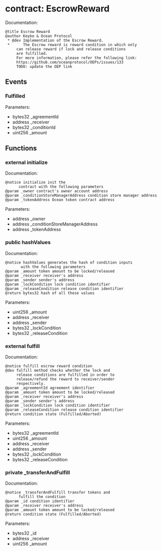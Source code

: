 
# contract: EscrowReward

Documentation:
```
@title Escrow Reward
@author Keyko & Ocean Protocol
 * @dev Implementation of the Escrow Reward.
 *      The Escrow reward is reward condition in which only 
     can release reward if lock and release conditions
     are fulfilled.
     For more information, please refer the following link: 
     https://github.com/oceanprotocol/OEPs/issues/133
     TODO: update the OEP link 
```

## Events

###  Fulfilled
Parameters:
* bytes32 _agreementId
* address _receiver
* bytes32 _conditionId
* uint256 _amount

## Functions

### external initialize

Documentation:

```
@notice initialize init the 
      contract with the following parameters
@param _owner contract's owner account address
@param _conditionStoreManagerAddress condition store manager address
@param _tokenAddress Ocean token contract address
```
Parameters:
* address _owner
* address _conditionStoreManagerAddress
* address _tokenAddress

### public hashValues

Documentation:

```
@notice hashValues generates the hash of condition inputs 
       with the following parameters
@param _amount token amount to be locked/released
@param _receiver receiver's address
@param _sender sender's address
@param _lockCondition lock condition identifier
@param _releaseCondition release condition identifier
@return bytes32 hash of all these values 
```
Parameters:
* uint256 _amount
* address _receiver
* address _sender
* bytes32 _lockCondition
* bytes32 _releaseCondition

### external fulfill

Documentation:

```
@notice fulfill escrow reward condition
@dev fulfill method checks whether the lock and 
     release conditions are fulfilled in order to 
     release/refund the reward to receiver/sender 
     respectively.
@param _agreementId agreement identifier
@param _amount token amount to be locked/released
@param _receiver receiver's address
@param _sender sender's address
@param _lockCondition lock condition identifier
@param _releaseCondition release condition identifier
@return condition state (Fulfilled/Aborted)
```
Parameters:
* bytes32 _agreementId
* uint256 _amount
* address _receiver
* address _sender
* bytes32 _lockCondition
* bytes32 _releaseCondition

### private _transferAndFulfill

Documentation:

```
@notice _transferAndFulfill transfer tokens and 
      fulfill the condition
@param _id condition identifier
@param _receiver receiver's address
@param _amount token amount to be locked/released
@return condition state (Fulfilled/Aborted)
```
Parameters:
* bytes32 _id
* address _receiver
* uint256 _amount
